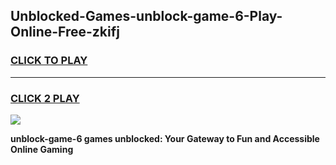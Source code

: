 
## Unblocked-Games-unblock-game-6-Play-Online-Free-zkifj
<h3>
<a href="https://premium76.site?title=unblock-game-6&ref=26A">CLICK TO PLAY</a></h3>
<hr>

<h3>
<a href="https://premium76.site?title=unblock-game-6&ref=26A">CLICK 2 PLAY</a>
  
</h3>

<a href="https://premium76.site?title=unblock-game-6&ref=26A"><img src="https://clearcache.store/games.png"></a>


**unblock-game-6 games unblocked: Your Gateway to Fun and Accessible Online Gaming**
